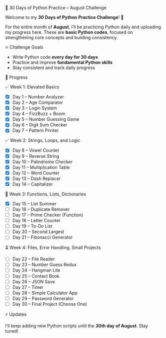 

 🐍 30 Days of Python Practice – August Challenge

Welcome to my **30 Days of Python Practice Challenge**! 🚀

For the entire month of **August**, I’ll be practicing Python daily and uploading my progress here.
These are **basic Python codes**, focused on strengthening core concepts and building consistency.

🔥 Challenge Goals

* Write Python code **every day for 30 days**
* Practice and improve **fundamental Python skills**
* Stay consistent and track daily progress

 📅 Progress

 ✅ Week 1: Elevated Basics

* [x] Day 1 – Number Analyzer
* [x] Day 2 – Age Comparator
* [x] Day 3 – Login System
* [x] Day 4 – FizzBuzz + Boom
* [x] Day 5 – Number Guessing Game
* [x] Day 6 – Digit Sum Checker
* [x] Day 7 – Pattern Printer

 ✅ Week 2: Strings, Loops, and Logic

* [x] Day 8 – Vowel Counter
* [x] Day 9 – Reverse String
* [x] Day 10 – Palindrome Checker
* [x] Day 11 – Multiplication Table
* [x] Day 12 – Word Counter
* [x] Day 13 – Dash Replacer
* [x] Day 14 – Capitalizer

 🚀 Week 3: Functions, Lists, Dictionaries

* [x] Day 15 – List Summer
* [ ] Day 16 – Duplicate Remover
* [ ] Day 17 – Prime Checker (Function)
* [ ] Day 18 – Letter Counter
* [ ] Day 19 – To-Do List
* [ ] Day 20 – Second Largest
* [ ] Day 21 – Fibonacci Generator

 ⏳ Week 4: Files, Error Handling, Small Projects

* [ ] Day 22 – File Reader
* [ ] Day 23 – Number Guess Redux
* [ ] Day 24 – Hangman Lite
* [ ] Day 25 – Contact Book
* [ ] Day 26 – JSON Save
* [ ] Day 27 – Timer
* [ ] Day 28 – Simple Calculator App
* [ ] Day 29 – Password Generator
* [ ] Day 30 – Final Project (Choose One)

⚡ Updates

I’ll keep adding new Python scripts until the **30th day of August**. Stay tuned!

